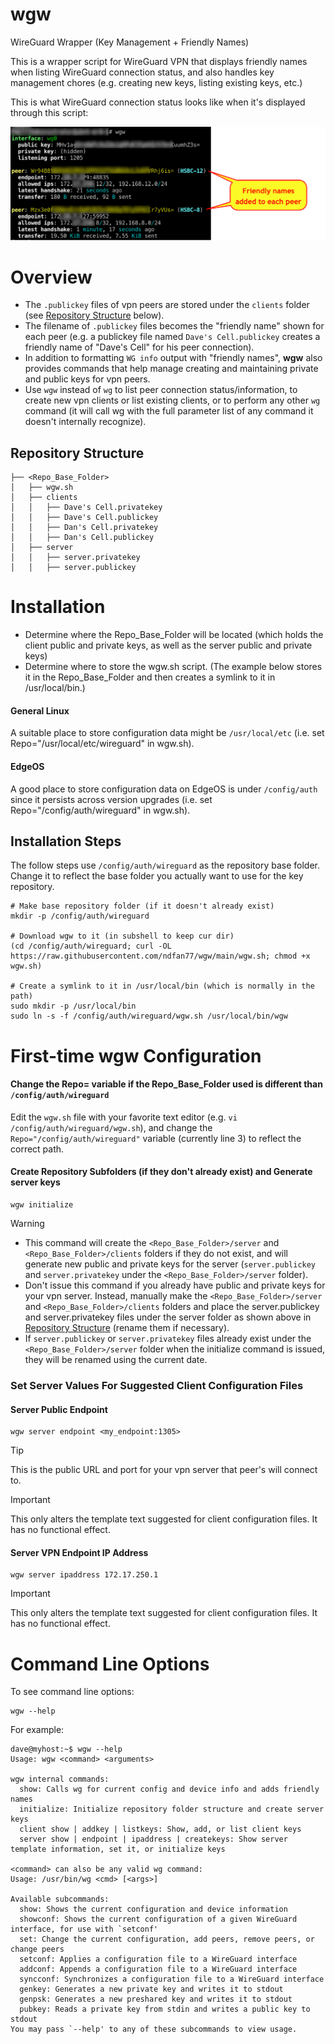 # wgw
WireGuard Wrapper (Key Management + Friendly Names)

This is a wrapper script for WireGuard VPN that displays friendly names when listing WireGuard connection status, and also handles key management chores (e.g. creating new keys, listing existing keys, etc.)  

This is what WireGuard connection status looks like when it's displayed through this script:

![alt text](WGW-ExampleScreen.png)

# Overview
- The `.publickey` files of vpn peers are stored under the `clients` folder (see [Repository Structure](README.md#repository-structure) below).
- The filename of `.publickey` files becomes the "friendly name" shown for each peer (e.g. a publickey file named `Dave's Cell.publickey` creates a friendly name of "Dave's Cell" for his peer connection).  
- In addition to formatting `WG info` output with "friendly names", **wgw** also provides commands that help manage creating and maintaining private and public keys for vpn peers.
- Use `wgw` instead of `wg` to list peer connection status/information, to create new vpn clients or list existing clients, or to perform any other `wg` command (it will call wg with the full parameter list of any command it doesn't internally recognize).
<!-- determines the "friendly name" of peer connections by finding the public key for the peer in a folder that contains the public key files, and then adds the friendly name (the file name of the public key file) into the output of the "WG show" command.     (respository) of public key files maintaining a repository uses the name of the publickey file builds an associative array of "friendly names" to public keys (for VPN peers) by using the name of the file holding the publickey <peer>.publickey files in the clients folder of the base repository.-->
## Repository Structure
```
├── <Repo_Base_Folder>
│   ├── wgw.sh
│   ├── clients
│   │   ├── Dave's Cell.privatekey
│   │   ├── Dave's Cell.publickey
│   │   ├── Dan's Cell.privatekey
│   │   ├── Dan's Cell.publickey
│   ├── server
│   │   ├── server.privatekey
│   │   ├── server.publickey
```

# Installation
- Determine where the Repo_Base_Folder will be located (which holds the client public and private keys, as well as the server public and private keys)
- Determine where to store the wgw.sh script.  (The example below stores it in the Repo_Base_Folder and then creates a symlink to it in /usr/local/bin.)
#### General Linux
A suitable place to store configuration data might be `/usr/local/etc` (i.e. set Repo="/usr/local/etc/wireguard" in wgw.sh).
#### EdgeOS
A good place to store configuration data on EdgeOS is under `/config/auth` since it persists across version upgrades (i.e. set Repo="/config/auth/wireguard" in wgw.sh).
## Installation Steps
The follow steps use `/config/auth/wireguard` as the repository base folder.  Change it to reflect the base folder you actually want to use for the key repository.
```shell
# Make base repository folder (if it doesn't already exist)
mkdir -p /config/auth/wireguard

# Download wgw to it (in subshell to keep cur dir)
(cd /config/auth/wireguard; curl -OL https://raw.githubusercontent.com/ndfan77/wgw/main/wgw.sh; chmod +x wgw.sh)

# Create a symlink to it in /usr/local/bin (which is normally in the path)
sudo mkdir -p /usr/local/bin
sudo ln -s -f /config/auth/wireguard/wgw.sh /usr/local/bin/wgw
```
# First-time wgw Configuration
#### Change the Repo= variable if the Repo_Base_Folder used is different than `/config/auth/wireguard`
Edit the `wgw.sh` file with your favorite text editor (e.g. `vi /config/auth/wireguard/wgw.sh`), and change the `Repo="/config/auth/wireguard"` variable (currently line 3) to reflect the correct path.

#### Create Repository Subfolders (if they don't already exist) and Generate server keys
```
wgw initialize
```
> [!WARNING]
> - This command will create the `<Repo_Base_Folder>/server` and `<Repo_Base_Folder>/clients` folders if they do not exist, and will generate new public and private keys for the server (`server.publickey` and `server.privatekey` under the `<Repo_Base_Folder>/server` folder).
> - Don't issue this command if you already have public and private keys for your vpn server.  Instead, manually make the `<Repo_Base_Folder>/server` and `<Repo_Base_Folder>/clients` folders and place the server.publickey and server.privatekey files under the server folder as shown above in [Repository Structure](README.md#repository-structure) (rename them if necessary). 
> - If `server.publickey` or `server.privatekey` files already exist under the `<Repo_Base_Folder>/server` folder when the initialize command is issued, they will be renamed using the current date. 
### Set Server Values For Suggested Client Configuration Files
#### Server Public Endpoint
```
wgw server endpoint <my_endpoint:1305>
```
> [!TIP]
> This is the public URL and port for your vpn server that peer's will connect to. 

> [!IMPORTANT]
> This only alters the template text suggested for client configuration files.  It has no functional effect.
#### Server VPN Endpoint IP Address
```
wgw server ipaddress 172.17.250.1
```
> [!IMPORTANT]
> This only alters the template text suggested for client configuration files.  It has no functional effect.


# Command Line Options
To see command line options:
```
wgw --help
```
For example:
```
dave@myhost:~$ wgw --help 
Usage: wgw <command> <arguments>

wgw internal commands:
  show: Calls wg for current config and device info and adds friendly names
  initialize: Initialize repository folder structure and create server keys
  client show | addkey | listkeys: Show, add, or list client keys
  server show | endpoint | ipaddress | createkeys: Show server template information, set it, or initialize keys

<command> can also be any valid wg command:
Usage: /usr/bin/wg <cmd> [<args>]

Available subcommands:
  show: Shows the current configuration and device information
  showconf: Shows the current configuration of a given WireGuard interface, for use with `setconf'
  set: Change the current configuration, add peers, remove peers, or change peers
  setconf: Applies a configuration file to a WireGuard interface
  addconf: Appends a configuration file to a WireGuard interface
  syncconf: Synchronizes a configuration file to a WireGuard interface
  genkey: Generates a new private key and writes it to stdout
  genpsk: Generates a new preshared key and writes it to stdout
  pubkey: Reads a private key from stdin and writes a public key to stdout
You may pass `--help' to any of these subcommands to view usage.
```

